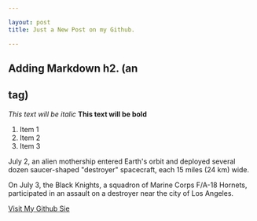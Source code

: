 ```yaml
---

layout: post
title: Just a New Post on my Github.

---
```

## Adding Markdown h2. (an <h2> tag)


*This text will be italic*
**This text will be bold**

1. Item 1
2. Item 2
3. Item 3


July 2, an alien mothership entered Earth's orbit and deployed several dozen saucer-shaped "destroyer" spacecraft, each 15 miles (24 km) wide.

On July 3, the Black Knights, a squadron of Marine Corps F/A-18 Hornets, participated in an assault on a destroyer near the city of Los Angeles.


[Visit My Github Sie](https://github.com/nestor783)
